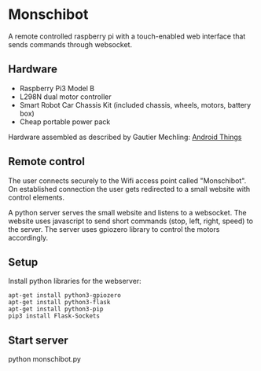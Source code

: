 # Monschibot

A remote controlled raspberry pi with a touch-enabled web interface that sends commands through websocket.

## Hardware

* Raspberry Pi3 Model B
* L298N dual motor controller
* Smart Robot Car Chassis Kit (included chassis, wheels, motors, battery box)
* Cheap portable power pack

Hardware assembled as described by Gautier Mechling: [Android Things](http://nilhcem.com/android-things/discovering-the-GPIO-api-building-a-remote-car)

## Remote control

The user connects securely to the Wifi access point called "Monschibot". On established connection the user gets redirected to a small website with control elements.

A python server serves the small website and listens to a websocket. The website uses javascript to send short commands (stop, left, right, speed) to the server. The server uses gpiozero library to control the motors accordingly.

## Setup

Install python libraries for the webserver:

```
apt-get install python3-gpiozero
apt-get install python3-flask
apt-get install python3-pip
pip3 install Flask-Sockets
```

## Start server

python monschibot.py
